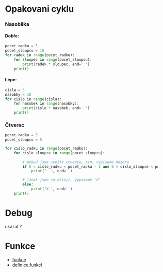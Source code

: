 # Opakovani cyklu

### Nasobilka

#### Dobře:
```python
pocet_radku = 5
pocet_sloupcu = 10
for radek in range(pocet_radku):
    for sloupec in range(pocet_sloupcu):
        print(radek * sloupec, end=' ')
    print()
```
#### Lépe:
```python
cisla = 5
nasobky = 10
for cislo in range(cisla):
    for nasobek in range(nasobky):
        print(cislo * nasobek, end=' ')
    print()
```

### Čtverec
```python
pocet_radku = 5
pocet_sloupcu = 5 

for cislo_radku in range(pocet_radku):
    for cislo_sloupce in range(pocet_sloupcu):
        
        # pokud jsme uvnitr ctverce, tzn. vypiseme mezeru
        if 0 < cislo_radku < pocet_radku - 1 and 0 < cislo_sloupce < pocet_sloupcu - 1:
            print('  ', end='')

        # jinak jsme na okraji, vypiseme 'X'
        else:
            print('X ', end='')
    print()
```

# Debug
ukázat ?


# Funkce

- [funkce](https://naucse.python.cz/2022/plzen-jaro-2022/beginners/functions/)
- [definice funkcí](https://naucse.python.cz/2022/plzen-jaro-2022/beginners/def/)
